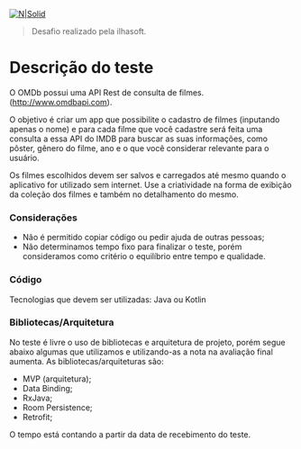 [![N|Solid](http://i68.tinypic.com/a2vzth.png)](https://nodesource.com/products/nsolid)
>Desafio realizado pela ilhasoft. 


# Descrição do teste

O OMDb possui uma API Rest de consulta de filmes. (http://www.omdbapi.com).

O objetivo é criar um app que possibilite o cadastro de filmes (inputando apenas o nome) e para cada filme que você cadastre será feita uma consulta a essa API do IMDB para buscar as suas informações, como pôster, gênero do filme, ano e o que você considerar relevante para o usuário.

Os filmes escolhidos devem ser salvos e carregados até mesmo quando o aplicativo for utilizado sem internet. Use a criatividade na forma de exibição da coleção dos filmes e também no detalhamento do mesmo.

### Considerações

- Não é permitido copiar código ou pedir ajuda de outras pessoas;
- Não determinamos tempo fixo para finalizar o teste, porém consideramos como critério o equilíbrio entre tempo e qualidade.

### Código

Tecnologias que devem ser utilizadas:
Java ou Kotlin

### Bibliotecas/Arquitetura

No teste é livre o uso de bibliotecas e arquitetura de projeto, porém segue abaixo algumas que utilizamos e utilizando-as a nota na avaliação final aumenta. As bibliotecas/arquiteturas são:

- MVP (arquitetura);
- Data Binding;
- RxJava;
- Room Persistence;
- Retrofit;

O tempo está contando a partir da data de recebimento do teste.
